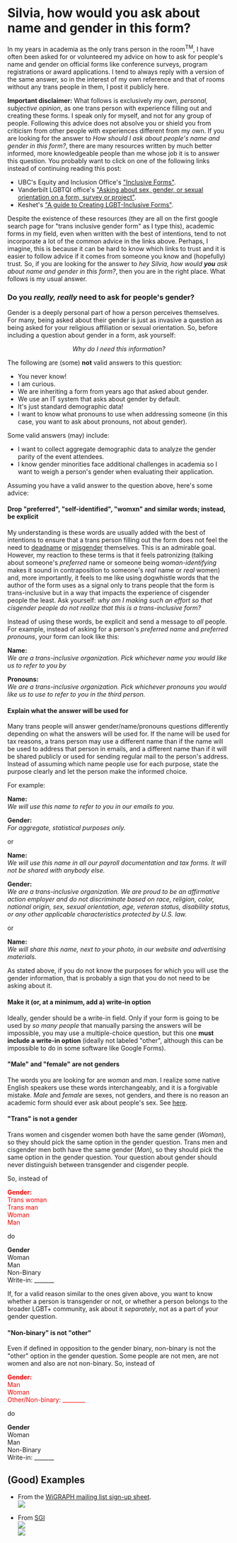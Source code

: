# Silvia, how would you ask about name and gender in this form?


In my years in academia as the only trans person in the room<sup>TM</sup>, I have often been asked for or volunteered my advice on how to ask for people's name and gender on official forms like conference surveys, program registrations or award applications. I tend to always reply with a version of the same answer, so in the interest of my own reference and that of rooms without any trans people in them, I post it publicly here.

**Important disclaimer:** What follows is exclusively *my own, personal, subjective opinion*, as one trans person with experience filling out and creating these forms. I speak only for myself, and not for any group of people. Following this advice does not absolve you or shield you from criticism from other people with experiences different from my own. If you are looking for the answer to *How should I ask about people's name and gender in this form?*, there are many resources written by much better informed, more knowledgeable people than me whose job it is to answer this question. You probably want to click on one of the following links instead of continuing reading this post:

- UBC's Equity and Inclusion Office's ["Inclusive Forms"](https://equity.ubc.ca/resources/gender-diversity/inclusive-forms/).
- Vanderbilt LGBTQI office's ["Asking about sex, gender, or sexual orientation on a form, survey or project"](https://www.vanderbilt.edu/lgbtqi/resources/how-to-ask-about-sexuality-gender).
- Keshet's ["A guide to Creating LGBT-Inclusive Forms"](https://www.keshetonline.org/resources/a-guide-to-creating-lgbtq-inclusive-forms/).

Despite the existence of these resources (they are all on the first google search page for "trans inclusive gender form" as I type this), academic forms in my field, even when written with the best of intentions, tend to not incorporate a lot of the common advice in the links above. Perhaps, I imagine, this is because it can be hard to know which links to trust and it is easier to follow advice if it comes from someone you know and (hopefully) trust. So, if you are looking for the answer to *hey Silvia, how would **you** ask about name and gender in this form?*, then you are in the right place. What follows is my usual answer.

### Do you *really, really* need to ask for people's gender?

Gender is a deeply personal part of how a person perceives themselves. For many, being asked about their gender is just as invasive a question as being asked for your religious affiliation or sexual orientation. So, before including a question about gender in a form, ask yourself: 

<p style="text-align: center;"><i>Why do I need this information?</i></p>

The following are (some) **not** valid answers to this question:
- You never know!
- I am curious.
- We are inheriting a form from years ago that asked about gender.
- We use an IT system that asks about gender by default.
- It's just standard demographic data!
- I want to know what pronouns to use when addressing someone (in this case, you want to ask about pronouns, not about gender).

Some valid answers (may) include:
- I want to collect aggregate demographic data to analyze the gender parity of the event attendees.
- I know gender minorities face additional challenges in academia so I want to weigh a person's gender when evaluating their application.

Assuming you have a valid answer to the question above, here's some advice:

#### Drop "preferred", "self-identified", "womxn" and similar words; instead, be explicit

My understanding is these words are usually added with the best of intentions to ensure that a trans person filling out the form does not feel the need to [deadname](https://en.wikipedia.org/wiki/Deadnaming) or [misgender](https://dictionary.cambridge.org/dictionary/english/misgender) themselves. This is an admirable goal. However, my reaction to these terms is that it feels patronizing (talking about someone's *preferred* name or someone being *woman-identifying* makes it sound in contraposition to someone's *real* name or *real* women) and, more importantly, it feels to me like  using dogwhistle words that the author of the form uses as a signal only to trans people that the form is trans-inclusive but in a way that impacts the experience of cisgender people the least. Ask yourself: *why am I making such an effort so that cisgender people do not realize that this is a trans-inclusive form?*

Instead of using these words, be explicit and send a message to *all* people. For example, instead of asking for a person's *preferred name* and *preferred pronouns*, your form can look like this: 

**Name:**  
*We are a trans-inclusive organization. Pick whichever name you would like us to refer to you by*

**Pronouns:**  
*We are a trans-inclusive organization. Pick whichever pronouns you would like us to use to refer to you in the third person.*

#### Explain what the answer will be used for

Many trans people will answer gender/name/pronouns questions differently depending on what the answers will be used for. If the name will be used for tax reasons, a trans person may use a different name than if the name will be used to address that person in emails, and a different name than if it will be shared publicly or used for sending regular mail to the person's address. Instead of assuming which name people use for each purpose, state the purpose clearly and let the person make the informed choice.

For example:

**Name:**  
*We will use this name to refer to you in our emails to you.*

**Gender:**  
*For aggregate, statistical purposes only.*

or

**Name:**  
*We will use this name in all our payroll documentation and tax forms. It will not be shared with anybody else.*

**Gender:**  
*We are a trans-inclusive organization. We are proud to be an affirmative action employer and do not discriminate based on race, religion, color, national origin, sex, sexual orientation, age, veteran status, disability status, or any other applicable characteristics protected by U.S. law.*

or

**Name:**  
*We will share this name, next to your photo, in our website and advertising materials.*

As stated above, if you do not know the purposes for which you will use the gender information, that is probably a sign that you do not need to be asking about it.

#### Make it (or, at a minimum, add a) write-in option

Ideally, gender should be a write-in field. Only if your form is going to be used by *so many people* that manually parsing the answers will be impossible, you may use a multiple-choice question, but this one **must include a write-in option** (ideally not labeled "other", although this can be impossible to do in some software like Google Forms).

#### "Male" and "female" are not genders

The words you are looking for are *woman* and *man*. I realize some native English speakers use these words interchangeably, and it is a forgivable mistake. *Male* and *female* are sexes, not genders, and there is no reason an academic form should ever ask about people's sex. See [here](https://www.dailywritingtips.com/female-or-woman/).

#### "Trans" is not a gender

Trans women and cisgender women both have the same gender (*Woman*), so they should pick the same option in the gender question. Trans men and cisgender men both have the same gender (*Man*), so they should pick the same option in the gender question. Your question about gender should never distinguish between transgender and cisgender people.

So, instead of

<p style="color: #FF0000;">
<b>Gender:</b><br> 
Trans woman<br>
Trans man<br>
Woman<br>
Man
</p>

do

**Gender**  
Woman  
Man  
Non-Binary  
Write-in: _______

If, for a valid reason similar to the ones given above, you want to know whether a person is transgender or not, or whether a person belongs to the broader LGBT+ community, ask about it *separately*, not as a part of your gender question.

#### "Non-binary" is not "other"

Even if defined in opposition to the gender binary, non-binary is not the "other" option in the gender question. Some people are not men, are not women and also are not non-binary. So, instead of

<p style="color: #FF0000;">
<b>Gender:</b><br> 
Man<br>
Woman<br>
Other/Non-binary: ________
</p>

do

**Gender**  
Woman  
Man  
Non-Binary  
Write-in: _______


## (Good) Examples

- From the [WiGRAPH mailing list sign-up sheet](https://www.wigraph.org/participate.html).  
![](images/gender-question/wigraph-form.png)

- From [SGI](https://sgi.mit.edu)  
![](images/gender-question/sgi-1.png)  
![](images/gender-question/sgi-2.png)



